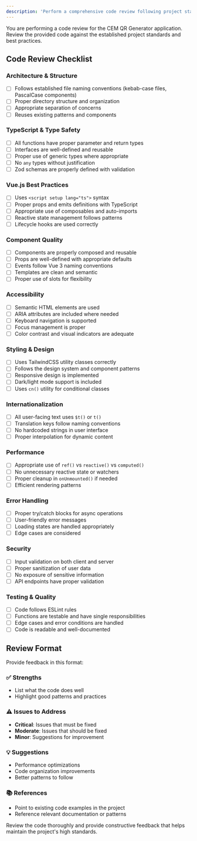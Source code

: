 ```yaml
---
description: 'Perform a comprehensive code review following project standards'
---
```


You are performing a code review for the CEM QR Generator application. Review the provided code against the established project standards and best practices.

## Code Review Checklist

### Architecture & Structure
- [ ] Follows established file naming conventions (kebab-case files, PascalCase components)
- [ ] Proper directory structure and organization
- [ ] Appropriate separation of concerns
- [ ] Reuses existing patterns and components

### TypeScript & Type Safety
- [ ] All functions have proper parameter and return types
- [ ] Interfaces are well-defined and reusable
- [ ] Proper use of generic types where appropriate
- [ ] No `any` types without justification
- [ ] Zod schemas are properly defined with validation

### Vue.js Best Practices
- [ ] Uses `<script setup lang="ts">` syntax
- [ ] Proper props and emits definitions with TypeScript
- [ ] Appropriate use of composables and auto-imports
- [ ] Reactive state management follows patterns
- [ ] Lifecycle hooks are used correctly

### Component Quality
- [ ] Components are properly composed and reusable
- [ ] Props are well-defined with appropriate defaults
- [ ] Events follow Vue 3 naming conventions
- [ ] Templates are clean and semantic
- [ ] Proper use of slots for flexibility

### Accessibility
- [ ] Semantic HTML elements are used
- [ ] ARIA attributes are included where needed
- [ ] Keyboard navigation is supported
- [ ] Focus management is proper
- [ ] Color contrast and visual indicators are adequate

### Styling & Design
- [ ] Uses TailwindCSS utility classes correctly
- [ ] Follows the design system and component patterns
- [ ] Responsive design is implemented
- [ ] Dark/light mode support is included
- [ ] Uses `cn()` utility for conditional classes

### Internationalization
- [ ] All user-facing text uses `$t()` or `t()`
- [ ] Translation keys follow naming conventions
- [ ] No hardcoded strings in user interface
- [ ] Proper interpolation for dynamic content

### Performance
- [ ] Appropriate use of `ref()` vs `reactive()` vs `computed()`
- [ ] No unnecessary reactive state or watchers
- [ ] Proper cleanup in `onUnmounted()` if needed
- [ ] Efficient rendering patterns

### Error Handling
- [ ] Proper try/catch blocks for async operations
- [ ] User-friendly error messages
- [ ] Loading states are handled appropriately
- [ ] Edge cases are considered

### Security
- [ ] Input validation on both client and server
- [ ] Proper sanitization of user data
- [ ] No exposure of sensitive information
- [ ] API endpoints have proper validation

### Testing & Quality
- [ ] Code follows ESLint rules
- [ ] Functions are testable and have single responsibilities
- [ ] Edge cases and error conditions are handled
- [ ] Code is readable and well-documented

## Review Format

Provide feedback in this format:

### ✅ Strengths
- List what the code does well
- Highlight good patterns and practices

### ⚠️ Issues to Address
- **Critical**: Issues that must be fixed
- **Moderate**: Issues that should be fixed
- **Minor**: Suggestions for improvement

### 💡 Suggestions
- Performance optimizations
- Code organization improvements
- Better patterns to follow

### 📚 References
- Point to existing code examples in the project
- Reference relevant documentation or patterns

Review the code thoroughly and provide constructive feedback that helps maintain the project's high standards.
